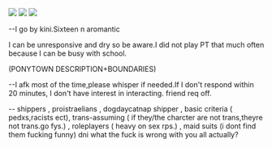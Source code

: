 ![](https://64.media.tumblr.com/7098c7f7209f7380dbee28076d0a2f42/555c4b73ed8c0b3e-f8/s540x810/0047b0f86dd268ab165084b9467c87035f842b12.pnj)
![](https://cdn.discordapp.com/attachments/1220895538384338975/1239522282930438226/Untitled28_20240513181814.png?ex=66433a95&is=6641e915&hm=e8488ee115370a4313898196ca22028f75ea77eea6b54d0991f2c2edf55d06ac&)
![](https://64.media.tumblr.com/7098c7f7209f7380dbee28076d0a2f42/555c4b73ed8c0b3e-f8/s540x810/0047b0f86dd268ab165084b9467c87035f842b12.pnj)

--I go by kini.Sixteen n aromantic 

I can be unresponsive and dry so be aware.I did not play PT that much often because I can be busy with school. 

(PONYTOWN DESCRIPTION+BOUNDARIES)

--I afk most of the time,please whisper if needed.If I don't respond within 20 minutes, I don't have interest in interacting. friend req off. 

-- shippers , proistraelians , dogdaycatnap shipper , basic criteria ( pedxs,racists ect), trans-assuming ( if they/the charcter are not trans,theyre not trans.go fys.) , roleplayers ( heavy on sex rps.) , maid suits (i dont find them fucking funny) dni what the fuck is wrong with you all actually? 

